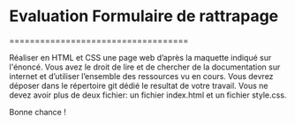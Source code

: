 # Evaluation Formulaire de rattrapage
===================================

Réaliser en HTML et CSS une page web d’après la maquette indiqué sur l'énoncé.
Vous avez le droit de lire et de chercher de la documentation sur internet et d’utiliser l’ensemble des ressources vu en cours.
Vous devrez déposer dans le répertoire git dédié le resultat de votre travail.
Vous ne devez avoir plus de deux fichier: un fichier index.html et un fichier style.css.

Bonne chance !
